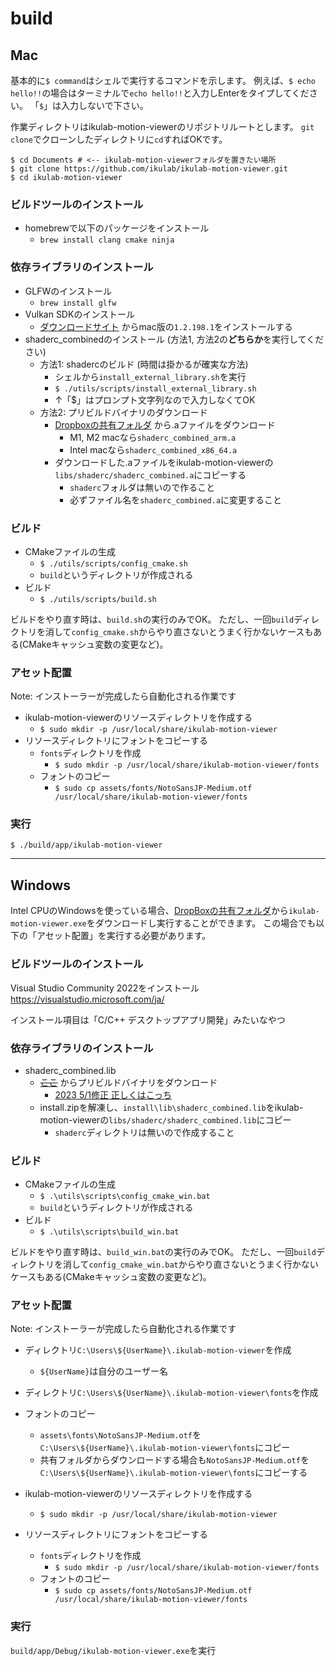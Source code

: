 # build

## Mac

基本的に`$ command`はシェルで実行するコマンドを示します。
例えば、`$ echo hello!!`の場合はターミナルで`echo hello!!`と入力しEnterをタイプしてください。
「`$`」は入力しないで下さい。

作業ディレクトリはikulab-motion-viewerのリポジトリルートとします。
`git clone`でクローンしたディレクトリに`cd`すればOKです。
```
$ cd Documents # <-- ikulab-motion-viewerフォルダを置きたい場所
$ git clone https://github.com/ikulab/ikulab-motion-viewer.git
$ cd ikulab-motion-viewer
```

### ビルドツールのインストール

- homebrewで以下のパッケージをインストール
  - `brew install clang cmake ninja`

### 依存ライブラリのインストール

- GLFWのインストール
  - `brew install glfw`
- Vulkan SDKのインストール<br>
  -  [ダウンロードサイト](https://vulkan.lunarg.com/sdk/home#mac) からmac版の`1.2.198.1`をインストールする
- shaderc_combinedのインストール (方法1, 方法2の**どちらか**を実行してください)
  - 方法1: shadercのビルド (時間は掛かるが確実な方法)
    - シェルから`install_external_library.sh`を実行
    - `$ ./utils/scripts/install_external_library.sh`
    - ↑「$」はプロンプト文字列なので入力しなくてOK
  - 方法2: プリビルドバイナリのダウンロード
    - [Dropboxの共有フォルダ](https://www.dropbox.com/scl/fo/n7vfm3n3js8bdi7bh0er8/h?dl=0&rlkey=vshzi0r4gntzyn8f4i1ixt3a7) から.aファイルをダウンロード
      - M1, M2 macなら`shaderc_combined_arm.a`
      - Intel macなら`shaderc_combined_x86_64.a`
    - ダウンロードした.aファイルをikulab-motion-viewerの`libs/shaderc/shaderc_combined.a`にコピーする
      - `shaderc`フォルダは無いので作ること
      - 必ずファイル名を`shaderc_combined.a`に変更すること

### ビルド

- CMakeファイルの生成
  - `$ ./utils/scripts/config_cmake.sh`
  - `build`というディレクトリが作成される
- ビルド
  - `$ ./utils/scripts/build.sh`

ビルドをやり直す時は、`build.sh`の実行のみでOK。
ただし、一回`build`ディレクトリを消して`config_cmake.sh`からやり直さないとうまく行かないケースもある(CMakeキャッシュ変数の変更など)。

### アセット配置

Note: インストーラーが完成したら自動化される作業です

- ikulab-motion-viewerのリソースディレクトリを作成する
  - `$ sudo mkdir -p /usr/local/share/ikulab-motion-viewer`
- リソースディレクトリにフォントをコピーする
  - `fonts`ディレクトリを作成
    - `$ sudo mkdir -p /usr/local/share/ikulab-motion-viewer/fonts`
  - フォントのコピー
    - `$ sudo cp assets/fonts/NotoSansJP-Medium.otf /usr/local/share/ikulab-motion-viewer/fonts`

### 実行

`$ ./build/app/ikulab-motion-viewer`

---

## Windows

Intel CPUのWindowsを使っている場合、[DropBoxの共有フォルダ](https://www.dropbox.com/home/Research/Public)から`ikulab-motion-viewer.exe`をダウンロードし実行することができます。
この場合でも以下の「アセット配置」を実行する必要があります。

### ビルドツールのインストール

Visual Studio Community 2022をインストール<br>
https://visualstudio.microsoft.com/ja/

インストール項目は「C/C++ デスクトップアプリ開発」みたいなやつ

### 依存ライブラリのインストール

- shaderc_combined.lib
  - ~~[ここ](https://storage.googleapis.com/shaderc/badges/build_link_windows_vs2017_release.html)~~ からプリビルドバイナリをダウンロード
    - [2023 5/1修正 正しくはこっち](https://storage.googleapis.com/shaderc/badges/build_link_windows_vs2019_debug.html)
  - install.zipを解凍し、`install\lib\shaderc_combined.lib`をikulab-motion-viewerの`libs/shaderc/shaderc_combined.lib`にコピー
    - `shaderc`ディレクトリは無いので作成すること

### ビルド

- CMakeファイルの生成
  - `$ .\utils\scripts\config_cmake_win.bat`
  - `build`というディレクトリが作成される
- ビルド
  - `$ .\utils\scripts\build_win.bat`

ビルドをやり直す時は、`build_win.bat`の実行のみでOK。
ただし、一回`build`ディレクトリを消して`config_cmake_win.bat`からやり直さないとうまく行かないケースもある(CMakeキャッシュ変数の変更など)。

### アセット配置

Note: インストーラーが完成したら自動化される作業です

- ディレクトリ`C:\Users\${UserName}\.ikulab-motion-viewer`を作成
  - `${UserName}`は自分のユーザー名
- ディレクトリ`C:\Users\${UserName}\.ikulab-motion-viewer\fonts`を作成
- フォントのコピー
  - `assets\fonts\NotoSansJP-Medium.otf`を`C:\Users\${UserName}\.ikulab-motion-viewer\fonts`にコピー
  - 共有フォルダからダウンロードする場合も`NotoSansJP-Medium.otf`を`C:\Users\${UserName}\.ikulab-motion-viewer\fonts`にコピーする

- ikulab-motion-viewerのリソースディレクトリを作成する
  - `$ sudo mkdir -p /usr/local/share/ikulab-motion-viewer`
- リソースディレクトリにフォントをコピーする
  - `fonts`ディレクトリを作成
    - `$ sudo mkdir -p /usr/local/share/ikulab-motion-viewer/fonts`
  - フォントのコピー
    - `$ sudo cp assets/fonts/NotoSansJP-Medium.otf /usr/local/share/ikulab-motion-viewer/fonts`

### 実行

`build/app/Debug/ikulab-motion-viewer.exe`を実行
